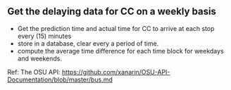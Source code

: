 ## Get the delaying data for CC on a weekly basis

- Get the prediction time and actual time for CC to arrive at each stop every (15) minutes
- store in a database, clear every a period of time. 
- compute the average time difference for each time block for weekdays and weekends.

Ref: The OSU API: https://github.com/xanarin/OSU-API-Documentation/blob/master/bus.md